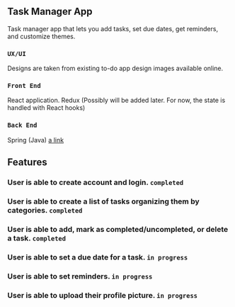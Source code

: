 
## Task Manager App

Task manager app that lets you add tasks, set due dates, get reminders, and customize themes.

### `UX/UI`

Designs are taken from existing to-do app design images available online.

### `Front End`

React application.
Redux (Possibly will be added later. For now, the state is handled with React hooks)

### `Back End`

Spring (Java) [a link](https://github.com/leananepari/todo-app-spring)

## Features

### User is able to create account and login. `completed`

### User is able to create a list of tasks organizing them by categories. `completed`

### User is able to add, mark as completed/uncompleted, or delete a task. `completed`

### User is able to set a due date for a task. `in progress`

### User is able to set reminders. `in progress`

### User is able to upload their profile picture. `in progress`
